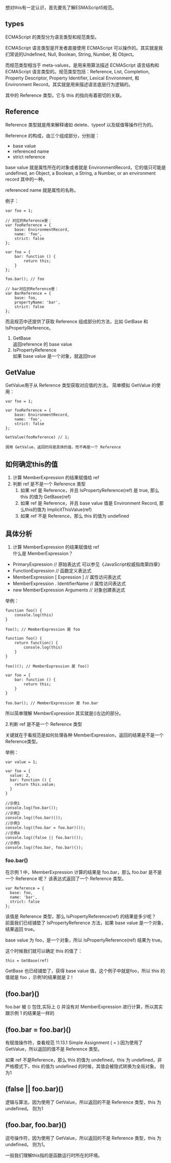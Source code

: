想对this有一定认识，首先要先了解ESMAScript5规范。

## types

ECMAScript 的类型分为语言类型和规范类型。

ECMAScript 语言类型是开发者直接使用 ECMAScript 可以操作的。其实就是我们常说的Undefined, Null, Boolean, String, Number, 和 Object。

而规范类型相当于 meta-values，是用来用算法描述 ECMAScript 语言结构和 ECMAScript 语言类型的。规范类型包括：Reference, List, Completion, Property Descriptor, Property Identifier, Lexical Environment, 和 Environment Record。其实就是用来描述语言底层行为逻辑的。

其中的 Reference 类型。它与 this 的指向有着密切的关联。

## Reference

Reference 类型就是用来解释诸如 delete、typeof 以及赋值等操作行为的。

Reference 的构成，由三个组成部分，分别是：
* base value
* referenced name
* strict reference

base value 就是属性所在的对象或者就是 EnvironmentRecord，它的值只可能是 undefined, an Object, a Boolean, a String, a Number, or an environment record 其中的一种。

referenced name 就是属性的名称。

例子：
```
var foo = 1;

// 对应的Reference是：
var fooReference = {
    base: EnvironmentRecord,
    name: 'foo',
    strict: false
};
```
```
var foo = {
    bar: function () {
        return this;
    }
};
 
foo.bar(); // foo

// bar对应的Reference是：
var BarReference = {
    base: foo,
    propertyName: 'bar',
    strict: false
};
```
而且规范中还提供了获取 Reference 组成部分的方法，比如 GetBase 和 IsPropertyReference。

1. GetBase  
返回reference 的 base value
2. IsPropertyReference  
如果 base value 是一个对象，就返回true

## GetValue
GetValue用于从 Reference 类型获取对应值的方法。
简单模拟 GetValue 的使用：
```
var foo = 1;

var fooReference = {
    base: EnvironmentRecord,
    name: 'foo',
    strict: false
};

GetValue(fooReference) // 1;
```
`调用 GetValue，返回的将是具体的值，而不再是一个 Reference`

## 如何确定this的值

1. 计算 MemberExpression 的结果赋值给 ref
2. 判断 ref 是不是一个 Reference 类型
   1. 如果 ref 是 Reference，并且 IsPropertyReference(ref) 是 true, 那么 this 的值为 GetBase(ref)
   2. 如果 ref 是 Reference，并且 base value 值是 Environment Record, 那么this的值为 ImplicitThisValue(ref)
   3. 如果 ref 不是 Reference，那么 this 的值为 undefined

## 具体分析

1. 计算 MemberExpression 的结果赋值给 ref  
什么是 MemberExpression？

* PrimaryExpression // 原始表达式 可以参见《JavaScript权威指南第四章》
* FunctionExpression // 函数定义表达式
* MemberExpression [ Expression ] // 属性访问表达式
* MemberExpression . IdentifierName // 属性访问表达式
* new MemberExpression Arguments // 对象创建表达式

举例：
```
function foo() {
    console.log(this)
}

foo(); // MemberExpression 是 foo

function foo() {
    return function() {
        console.log(this)
    }
}

foo()(); // MemberExpression 是 foo()

var foo = {
    bar: function () {
        return this;
    }
}

foo.bar(); // MemberExpression 是 foo.bar
```

所以简单理解 MemberExpression 其实就是()左边的部分。

2.判断 ref 是不是一个 Reference 类型

关键就在于看规范是如何处理各种 MemberExpression，返回的结果是不是一个Reference类型。

举例：
```
var value = 1;

var foo = {
  value: 2,
  bar: function () {
    return this.value;
  }
}

//示例1
console.log(foo.bar());
//示例2
console.log((foo.bar)());
//示例3
console.log((foo.bar = foo.bar)());
//示例4
console.log((false || foo.bar)());
//示例5
console.log((foo.bar, foo.bar)());
```

### foo.bar()

在示例 1 中，MemberExpression 计算的结果是 foo.bar，那么 foo.bar 是不是一个 Reference 呢？
该表达式返回了一个 Reference 类型。
```
var Reference = {
  base: foo,
  name: 'bar',
  strict: false
};
```

该值是 Reference 类型，那么 IsPropertyReference(ref) 的结果是多少呢？  
前面我们已经铺垫了 IsPropertyReference 方法，如果 base value 是一个对象，结果返回 true。

base value 为 foo，是一个对象，所以 IsPropertyReference(ref) 结果为 true。

这个时候我们就可以确定 this 的值了：
```
this = GetBase(ref)
```
GetBase 也已经铺垫了，获得 base value 值，这个例子中就是foo，所以 this 的值就是 foo ，示例1的结果就是 2！

## (foo.bar)()
foo.bar 被 () 包住,实际上 () 并没有对 MemberExpression 进行计算，所以其实跟示例 1 的结果是一样的

## (foo.bar = foo.bar)()

有赋值操作符，查看规范 11.13.1 Simple Assignment ( = ):因为使用了 GetValue，所以返回的值不是 Reference 类型。

如果 ref 不是Reference，那么 this 的值为 undefined，this 为 undefined，非严格模式下，this 的值为 undefined 的时候，其值会被隐式转换为全局对象。
则为1

## (false || foo.bar)() 

逻辑与算法，因为使用了 GetValue，所以返回的不是 Reference 类型，this 为 undefined。
则为1
## (foo.bar, foo.bar)()

逗号操作符，因为使用了 GetValue，所以返回的不是 Reference 类型，this 为 undefined。
则为1。

一般我们理解this指的是函数运行时所在的环境。